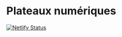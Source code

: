 # Plateaux numériques

[![Netlify Status](https://api.netlify.com/api/v1/badges/350f9ca6-856d-455a-bf62-0a65b5b896f4/deploy-status)](https://app.netlify.com/sites/plateaux-numeriques/deploys)
